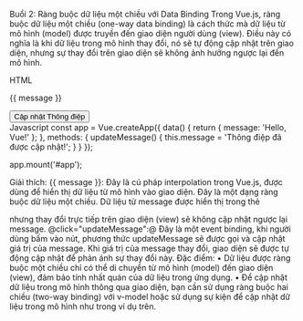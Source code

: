 Buổi 2: Ràng buộc dữ liệu một chiều với Data Binding
Trong Vue.js, ràng buộc dữ liệu một chiều (one-way data binding) là cách thức mà dữ liệu từ mô hình (model) được truyền đến giao diện người dùng (view). Điều này có nghĩa là khi dữ liệu trong mô hình thay đổi, nó sẽ tự động cập nhật trên giao diện, nhưng sự thay đổi trên giao diện sẽ không ảnh hưởng ngược lại đến mô hình.

HTML
<div id="app">
   <p>{{ message }}</p>
   <button @click="updateMessage">Cập nhật Thông điệp</button>
</div>
Javascript
const app = Vue.createApp({
  data() {
    return {
      message: 'Hello, Vue!'
    };
  },
  methods: {
    updateMessage() {
      this.message = 'Thông điệp đã được cập nhật!';
    }
  }
});

app.mount('#app');

Giải thích:
{{ message }}: Đây là cú pháp interpolation trong Vue.js, được dùng để hiển thị dữ liệu từ mô hình vào giao diện. Đây là một dạng ràng buộc dữ liệu một chiều. Dữ liệu từ message được hiển thị trong thẻ

nhưng thay đổi trực tiếp trên giao diện (view) sẽ không cập nhật ngược lại message.
 @click="updateMessage":@ Đây là một event binding, khi người dùng bấm vào nút, phương thức updateMessage sẽ được gọi và cập nhật giá trị của message. Khi giá trị của message thay đổi, giao diện sẽ được tự động cập nhật để phản ánh sự thay đổi này.
Đặc điểm:
• Dữ liệu được ràng buộc một chiều chỉ có thể di chuyển từ mô hình (model) đến giao diện (view), đảm bảo tính nhất quán của dữ liệu trong ứng dụng.
• Để cập nhật dữ liệu trong mô hình thông qua giao diện, bạn cần sử dụng ràng buộc hai chiều (two-way binding) với v-model hoặc sử dụng sự kiện để cập nhật dữ liệu trong mô hình như trong ví dụ trên.


